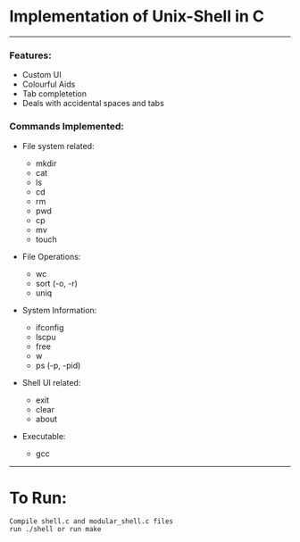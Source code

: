 # Implementation of Unix-Shell in C
---
### Features:
- Custom UI
- Colourful Aids
- Tab completetion
- Deals with accidental spaces and tabs
	
### Commands Implemented:
- File system related:
	- mkdir  
	- cat  
	- ls
	- cd
	- rm 
	- pwd
	- cp
	- mv
	- touch

- File Operations:
	- wc
	- sort (-o, -r)
	- uniq 

- System Information:
	- ifconfig
	- lscpu
	- free
	- w
	- ps (-p, -pid)

- Shell UI related:
	- exit
	- clear
	- about

- Executable:
	- gcc

---
# To Run:
```
Compile shell.c and modular_shell.c files
run ./shell or run make
```
